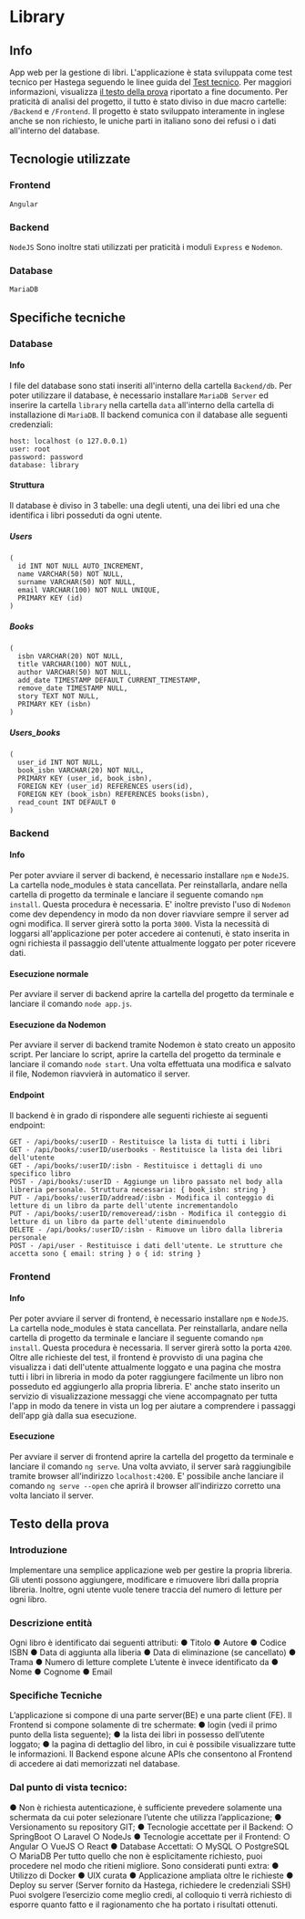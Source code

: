 # Library

## Info

App web per la gestione di libri. L'applicazione è stata sviluppata come test tecnico per Hastega seguendo le linee guida del [Test tecnico](https://github.com/Rinfra90/Library/blob/main/Test%20tecnico%202022.pdf). Per maggiori informazioni, visualizza [il testo della prova](#testo-della-prova) riportato a fine documento.
Per praticità di analisi del progetto, il tutto è stato diviso in due macro cartelle: `/Backend` e `/Frontend`.
Il progetto è stato sviluppato interamente in inglese anche se non richiesto, le uniche parti in italiano sono dei refusi o i dati all'interno del database.

## Tecnologie utilizzate

### Frontend

`Angular`

### Backend

`NodeJS`
Sono inoltre stati utilizzati per praticità i moduli `Express` e `Nodemon`.

### Database

`MariaDB`

## Specifiche tecniche

### Database

#### Info

I file del database sono stati inseriti all'interno della cartella `Backend/db`. Per poter utilizzare il database, è necessario installare `MariaDB Server` ed inserire la cartella `library` nella cartella `data` all'interno della cartella di installazione di `MariaDB`.
Il backend comunica con il database alle seguenti credenziali:
```
host: localhost (o 127.0.0.1)
user: root
password: password
database: library
```

#### Struttura

Il database è diviso in 3 tabelle: una degli utenti, una dei libri ed una che identifica i libri posseduti da ogni utente.

##### Users

```
(
  id INT NOT NULL AUTO_INCREMENT,
  name VARCHAR(50) NOT NULL,
  surname VARCHAR(50) NOT NULL,
  email VARCHAR(100) NOT NULL UNIQUE,
  PRIMARY KEY (id)
)
```

##### Books

```
(
  isbn VARCHAR(20) NOT NULL,
  title VARCHAR(100) NOT NULL,
  author VARCHAR(50) NOT NULL,
  add_date TIMESTAMP DEFAULT CURRENT_TIMESTAMP,
  remove_date TIMESTAMP NULL,
  story TEXT NOT NULL,
  PRIMARY KEY (isbn)
)
```

##### Users_books

```
(
  user_id INT NOT NULL,
  book_isbn VARCHAR(20) NOT NULL,
  PRIMARY KEY (user_id, book_isbn),
  FOREIGN KEY (user_id) REFERENCES users(id),
  FOREIGN KEY (book_isbn) REFERENCES books(isbn),
  read_count INT DEFAULT 0
)
```

### Backend

#### Info

Per poter avviare il server di backend, è necessario installare `npm` e `NodeJS`.
La cartella node_modules è stata cancellata. Per reinstallarla, andare nella cartella di progetto da terminale e lanciare il seguente comando `npm install`. Questa procedura è necessaria.
E' inoltre previsto l'uso di `Nodemon` come dev dependency in modo da non dover riavviare sempre il server ad ogni modifica.
Il server girerà sotto la porta `3000`.
Vista la necessità di loggarsi all'applicazione per poter accedere ai contenuti, è stato inserita in ogni richiesta il passaggio dell'utente attualmente loggato per poter ricevere dati.

#### Esecuzione normale

Per avviare il server di backend aprire la cartella del progetto da terminale e lanciare il comando `node app.js`.

#### Esecuzione da Nodemon

Per avviare il server di backend tramite Nodemon è stato creato un apposito script. Per lanciare lo script, aprire la cartella del progetto da terminale e lanciare il comando `node start`. Una volta effettuata una modifica e salvato il file, Nodemon riavvierà in automatico il server.

#### Endpoint

Il backend è in grado di rispondere alle seguenti richieste ai seguenti endpoint:
```
GET - /api/books/:userID - Restituisce la lista di tutti i libri
GET - /api/books/:userID/userbooks - Restituisce la lista dei libri dell'utente
GET - /api/books/:userID/:isbn - Restituisce i dettagli di uno specifico libro
POST - /api/books/:userID - Aggiunge un libro passato nel body alla libreria personale. Struttura necessaria: { book_isbn: string }
PUT - /api/books/:userID/addread/:isbn - Modifica il conteggio di letture di un libro da parte dell'utente incrementandolo
PUT - /api/books/:userID/removeread/:isbn - Modifica il conteggio di letture di un libro da parte dell'utente diminuendolo
DELETE - /api/books/:userID/:isbn - Rimuove un libro dalla libreria personale
POST - /api/user - Restituisce i dati dell'utente. Le strutture che accetta sono { email: string } o { id: string }
```

### Frontend

#### Info

Per poter avviare il server di frontend, è necessario installare `npm` e `NodeJS`.
La cartella node_modules è stata cancellata. Per reinstallarla, andare nella cartella di progetto da terminale e lanciare il seguente comando `npm install`. Questa procedura è necessaria.
Il server girerà sotto la porta `4200`.
Oltre alle richieste del test, il frontend è provvisto di una pagina che visualizza i dati dell'utente attualmente loggato e una pagina che mostra tutti i libri in libreria in modo da poter raggiungere facilmente un libro non posseduto ed aggiungerlo alla propria libreria.
E' anche stato inserito un servizio di visualizzazione messaggi che viene accompagnato per tutta l'app in modo da tenere in vista un log per aiutare a comprendere i passaggi dell'app già dalla sua esecuzione.

#### Esecuzione

Per avviare il server di frontend aprire la cartella del progetto da terminale e lanciare il comando `ng serve`. Una volta avviato, il server sarà raggiungibile tramite browser all'indirizzo `localhost:4200`. E' possibile anche lanciare il comando `ng serve --open` che aprirà il browser all'indirizzo corretto una volta lanciato il server.

## Testo della prova

### Introduzione

Implementare una semplice applicazione web per gestire la propria libreria. Gli utenti
possono aggiungere, modificare e rimuovere libri dalla propria libreria. Inoltre, ogni utente vuole tenere traccia del numero di letture per ogni libro.

### Descrizione entità

Ogni libro è identificato dai seguenti attributi:
● Titolo
● Autore
● Codice ISBN
● Data di aggiunta alla liberia
● Data di eliminazione (se cancellato)
● Trama
● Numero di letture complete
L’utente è invece identificato da
● Nome
● Cognome
● Email

### Specifiche Tecniche

L’applicazione si compone di una parte server(BE) e una parte client (FE).
Il Frontend si compone solamente di tre schermate:
● login (vedi il primo punto della lista seguente);
● la lista dei libri in possesso dell’utente loggato;
● la pagina di dettaglio del libro, in cui è possibile visualizzare tutte le informazioni.
Il Backend espone alcune APIs che consentono al Frontend di accedere ai dati memorizzati
nel database.

### Dal punto di vista tecnico:

● Non è richiesta autenticazione, è sufficiente prevedere solamente una schermata da cui poter
selezionare l’utente che utilizza l’applicazione;
● Versionamento su repository GIT;
● Tecnologie accettate per il Backend:
○ SpringBoot
○ Laravel
○ NodeJs
● Tecnologie accettate per il Frontend:
○ Angular
○ VueJS
○ React
● Database Accettati:
○ MySQL
○ PostgreSQL
○ MariaDB
Per tutto quello che non è esplicitamente richiesto, puoi procedere nel modo che ritieni migliore.
Sono considerati punti extra:
● Utilizzo di Docker
● UIX curata
● Applicazione ampliata oltre le richieste
● Deploy su server (Server fornito da Hastega, richiedere le credenziali SSH)
Puoi svolgere l’esercizio come meglio credi, al colloquio ti verrà richiesto di esporre quanto fatto e il ragionamento che ha portato i risultati ottenuti.